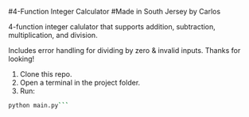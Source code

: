 #4-Function Integer Calculator
#Made in South Jersey by Carlos

4-function integer calulator that supports addition, subtraction, multiplication, and division.

Includes error handling for dividing by zero & invalid inputs. Thanks for looking!

1. Clone this repo.
2. Open a terminal in the project folder.
3. Run:
```bash
python main.py```